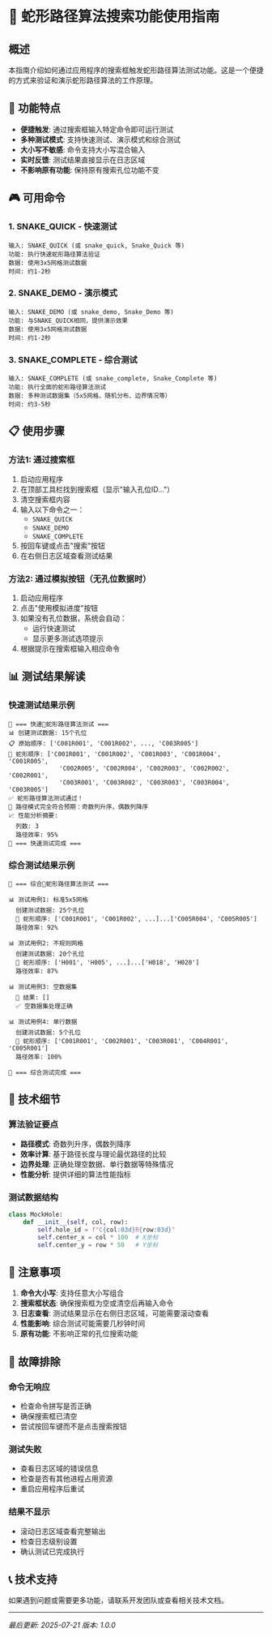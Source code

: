 # 🐍 蛇形路径算法搜索功能使用指南

## 概述

本指南介绍如何通过应用程序的搜索框触发蛇形路径算法测试功能。这是一个便捷的方式来验证和演示蛇形路径算法的工作原理。

## 🎯 功能特点

- **便捷触发**: 通过搜索框输入特定命令即可运行测试
- **多种测试模式**: 支持快速测试、演示模式和综合测试
- **大小写不敏感**: 命令支持大小写混合输入
- **实时反馈**: 测试结果直接显示在日志区域
- **不影响原有功能**: 保持原有搜索孔位功能不变

## 🎮 可用命令

### 1. SNAKE_QUICK - 快速测试
```
输入: SNAKE_QUICK (或 snake_quick, Snake_Quick 等)
功能: 执行快速蛇形路径算法验证
数据: 使用3x5网格测试数据
时间: 约1-2秒
```

### 2. SNAKE_DEMO - 演示模式  
```
输入: SNAKE_DEMO (或 snake_demo, Snake_Demo 等)
功能: 与SNAKE_QUICK相同，提供演示效果
数据: 使用3x5网格测试数据
时间: 约1-2秒
```

### 3. SNAKE_COMPLETE - 综合测试
```
输入: SNAKE_COMPLETE (或 snake_complete, Snake_Complete 等)
功能: 执行全面的蛇形路径算法测试
数据: 多种测试数据集（5x5网格、随机分布、边界情况等）
时间: 约3-5秒
```

## 📋 使用步骤

### 方法1: 通过搜索框
1. 启动应用程序
2. 在顶部工具栏找到搜索框（显示"输入孔位ID..."）
3. 清空搜索框内容
4. 输入以下命令之一：
   - `SNAKE_QUICK`
   - `SNAKE_DEMO` 
   - `SNAKE_COMPLETE`
5. 按回车键或点击"搜索"按钮
6. 在右侧日志区域查看测试结果

### 方法2: 通过模拟按钮（无孔位数据时）
1. 启动应用程序
2. 点击"使用模拟进度"按钮
3. 如果没有孔位数据，系统会自动：
   - 运行快速测试
   - 显示更多测试选项提示
4. 根据提示在搜索框输入相应命令

## 📊 测试结果解读

### 快速测试结果示例
```
🧪 === 快速🐍蛇形路径算法测试 ===
📊 创建测试数据: 15个孔位
📋 原始顺序: ['C001R001', 'C001R002', ..., 'C003R005']
🐍 蛇形顺序: ['C001R001', 'C001R002', 'C001R003', 'C001R004', 'C001R005', 
              'C002R005', 'C002R004', 'C002R003', 'C002R002', 'C002R001',
              'C003R001', 'C003R002', 'C003R003', 'C003R004', 'C003R005']
✅ 蛇形路径算法测试通过！
🎯 路径模式完全符合预期：奇数列升序，偶数列降序
📈 性能分析摘要:
  列数: 3
  路径效率: 95%
🧪 === 快速测试完成 ===
```

### 综合测试结果示例
```
🧪 === 综合🐍蛇形路径算法测试 ===

📊 测试用例1: 标准5x5网格
  创建测试数据: 25个孔位
  🐍 蛇形顺序: ['C001R001', 'C001R002', ...]...['C005R004', 'C005R005']
  路径效率: 92%

📊 测试用例2: 不规则网格
  创建测试数据: 20个孔位
  🐍 蛇形顺序: ['H001', 'H005', ...]...['H018', 'H020']
  路径效率: 87%

📊 测试用例3: 空数据集
  🐍 结果: []
  ✅ 空数据集处理正确

📊 测试用例4: 单行数据
  创建测试数据: 5个孔位
  🐍 蛇形顺序: ['C001R001', 'C002R001', 'C003R001', 'C004R001', 'C005R001']
  路径效率: 100%

🧪 === 综合测试完成 ===
```

## 🔧 技术细节

### 算法验证要点
- **路径模式**: 奇数列升序，偶数列降序
- **效率计算**: 基于路径长度与理论最优路径的比较
- **边界处理**: 正确处理空数据、单行数据等特殊情况
- **性能分析**: 提供详细的算法性能指标

### 测试数据结构
```python
class MockHole:
    def __init__(self, col, row):
        self.hole_id = f"C{col:03d}R{row:03d}"
        self.center_x = col * 100  # X坐标
        self.center_y = row * 50   # Y坐标
```

## 🚨 注意事项

1. **命令大小写**: 支持任意大小写组合
2. **搜索框状态**: 确保搜索框为空或清空后再输入命令
3. **日志查看**: 测试结果显示在右侧日志区域，可能需要滚动查看
4. **性能影响**: 综合测试可能需要几秒钟时间
5. **原有功能**: 不影响正常的孔位搜索功能

## 🐛 故障排除

### 命令无响应
- 检查命令拼写是否正确
- 确保搜索框已清空
- 尝试按回车键而不是点击搜索按钮

### 测试失败
- 查看日志区域的错误信息
- 检查是否有其他进程占用资源
- 重启应用程序后重试

### 结果不显示
- 滚动日志区域查看完整输出
- 检查日志级别设置
- 确认测试已完成执行

## 📞 技术支持

如果遇到问题或需要更多功能，请联系开发团队或查看相关技术文档。

---
*最后更新: 2025-07-21*
*版本: 1.0.0*
